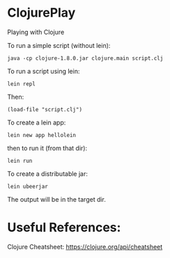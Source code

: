 # ClojurePlay
Playing with Clojure

To run a simple script (without lein): 

`java -cp clojure-1.8.0.jar clojure.main script.clj`

To run a script using lein:

`lein repl`

Then:

`(load-file "script.clj")`

To create a lein app:

`lein new app hellolein`

then to run it (from that dir):

`lein run`

To create a distributable jar:

`lein ubeerjar`

The output will be in the target dir.

# Useful References:
Clojure Cheatsheet: https://clojure.org/api/cheatsheet

